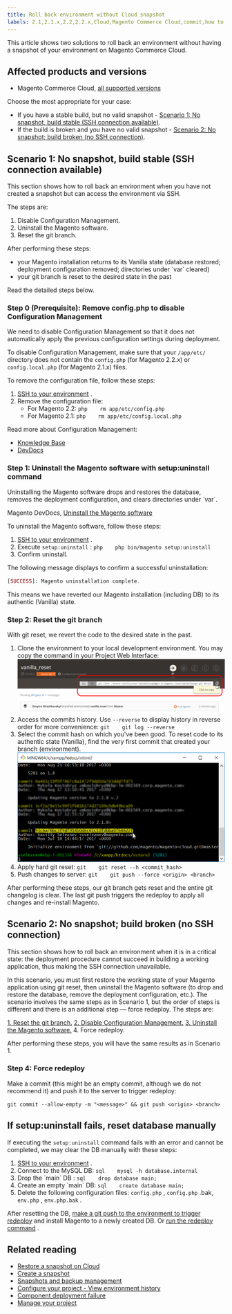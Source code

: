 ```yaml
---
title: Roll back environment without Cloud snapshot
labels: 2.1,2.1.x,2.2,2.2.x,Cloud,Magento Commerce Cloud,commit,how to,roll back,snapshot,uninstall
---
```


This article shows two solutions to roll back an environment without having a snapshot of your environment on Magento Commerce Cloud.

## Affected products and versions

* Magento Commerce Cloud, [all supported versions](https://magento.com/sites/default/files/magento-software-lifecycle-policy.pdf)

Choose the most appropriate for your case:

* If you have a stable build, but no valid snapshot - [Scenario 1: No snapshot, build stable (SSH connection available)](scen2).
* If the build is broken and you have no valid snapshot - [Scenario 2: No snapshot; build broken (no SSH connection)](scen3).

<h2 id="scen2">Scenario 1: No snapshot, build stable (SSH connection available)</h2>

This section shows how to roll back an environment when you have not created a snapshot but can access the environment via SSH.

The steps are:

1. Disable Configuration Management.
1. Uninstall the Magento software.
1. Reset the git branch.

After performing these steps:

* your Magento installation returns to its Vanilla state (database restored; deployment configuration removed; directories under \`var\` cleared)
* your git branch is reset to the desired state in the past

Read the detailed steps below.

<h3 id="disable_config_management">Step 0 (Prerequisite): Remove config.php to disable Configuration Management</h3>

We need to disable Configuration Management so that it does not automatically apply the previous configuration settings during deployment.

To disable Configuration Management, make sure that your `/app/etc/` directory does not contain the `config.php` (for Magento 2.2.x) or `config.local.php` (for Magento 2.1.x) files.

To remove the configuration file, follow these steps:

1. [SSH to your environment](http://devdocs.magento.com/guides/v2.2/cloud/env/environments-ssh.html#ssh) .
1. Remove the configuration file:
    * For Magento 2.2:    ```php    rm app/etc/config.php    ```    
    * For Magento 2.1:    ```php    rm app/etc/config.local.php    ```    

Read more about Configuration Management:

* [Knowledge Base](https://support.magento.com/hc/en-us/articles/115003169574)
* [DevDocs](http://devdocs.magento.com/guides/v2.2/cloud/live/sens-data-over.html)

<h3 id="setup-uninstall">Step 1: Uninstall the Magento software with setup:uninstall command</h3>

>
Uninstalling the Magento software drops and restores the database, removes the deployment configuration, and clears directories under \`var\`.

Magento DevDocs, [Uninstall the Magento software](http://devdocs.magento.com/guides/v2.2/install-gde/install/cli/install-cli-uninstall.html#instgde-install-uninstall)

To uninstall the Magento software, follow these steps:

1. [SSH to your environment](http://devdocs.magento.com/guides/v2.2/cloud/env/environments-ssh.html#ssh) .
1. Execute `setup:uninstall` :    ```php    php bin/magento setup:uninstall    ```    
1. Confirm uninstall.

The following message displays to confirm a successful uninstallation:

```php
[SUCCESS]: Magento uninstallation complete.
```

This means we have reverted our Magento installation (including DB) to its authentic (Vanilla) state.

<h3 id="reset-git-branch">Step 2: Reset the git branch</h3>

With git reset, we revert the code to the desired state in the past.

1. Clone the environment to your local development environment. You may copy the command in your Project Web Interface:    ![copy_git_clone.png](assets/copy_git_clone.png)    
1. Access the commits history. Use `--reverse` to display history in reverse order for more convenience:    ```git    git log --reverse    ```    
1. Select the commit hash on which you've been good. To reset code to its authentic state (Vanilla), find the very first commit that created your branch (environment).    ![Selecting a commit hash in git console](assets/select_commit_hash.png)    
1. Apply hard git reset:    ```git    git reset --h <commit_hash>    ```    
1. Push changes to server:    ```git    git push --force <origin> <branch>    ```    

After performing these steps, our git branch gets reset and the entire git changelog is clear. The last git push triggers the redeploy to apply all changes and re-install Magento.

<h2 id="scen3">Scenario 2: No snapshot; build broken (no SSH connection)</h2>

This section shows how to roll back an environment when it is in a critical state: the deployment procedure cannot succeed in building a working application, thus making the SSH connection unavailable.

In this scenario, you must first restore the working state of your Magento application using git reset, then uninstall the Magento software (to drop and restore the database, remove the deployment configuration, etc.). The scenario involves the same steps as in Scenario 1, but the order of steps is different and there is an additional step — force redeploy. The steps are:

 [1. Reset the git branch.](https://support.magento.com/hc/en-us/articles/360000852534#reset-git-branch)  [2. Disable Configuration Management.](https://support.magento.com/hc/en-us/articles/360000852534#disable_config_management)  [3. Uninstall the Magento software.](https://support.magento.com/hc/en-us/articles/360000852534#setup-uninstall) 4. Force redeploy.

After performing these steps, you will have the same results as in Scenario 1.

### Step 4: Force redeploy

Make a commit (this might be an empty commit, although we do not recommend it) and push it to the server to trigger redeploy:

```git
git commit --allow-empty -m "<message>" && git push <origin> <branch>
```

## If setup:uninstall fails, reset database manually

If executing the `setup:uninstall` command fails with an error and cannot be completed, we may clear the DB manually with these steps:

1. [SSH to your environment](http://devdocs.magento.com/guides/v2.2/cloud/env/environments-ssh.html#ssh) .
1. Connect to the MySQL DB:    ```sql    mysql -h database.internal    ```    
1. Drop the \`main\` DB :    ```sql    drop database main;    ```    
1. Create an empty \`main\` DB:    ```sql    create database main;    ```    
1. Delete the following configuration files: `config.php` , `config.php` .bak, `env.php` , `env.php.bak` .

After resetting the DB, [make a git push to the environment to trigger redeploy](https://devdocs.magento.com/guides/v2.3/cloud/reference/cli-ref-topic.html#git-commands) and install Magento to a newly created DB. Or [run the redeploy command](https://devdocs.magento.com/guides/v2.3/cloud/reference/cli-ref-topic.html#environment-commands) .

## Related reading

* [Restore a snapshot on Cloud](https://devdocs.magento.com/guides/v2.2/cloud/project/project-webint-snap.html#restore-snapshot)
* [Create a snapshot](https://devdocs.magento.com/guides/v2.2/cloud/project/project-webint-snap.html#create-snapshot)
* [Snapshots and backup management](https://devdocs.magento.com/guides/v2.3/cloud/project/project-webint-snap.html)
* [Configure your project - View environment history](https://devdocs.magento.com/guides/v2.3/cloud/project/project-webint-basic.html#project-conf-hist)
* [Component deployment failure](https://devdocs.magento.com/guides/v2.3/cloud/trouble/trouble_comp-deploy-fail.html)
* [Manage your project](https://devdocs.magento.com/guides/v2.3/cloud/project/projects.html)
